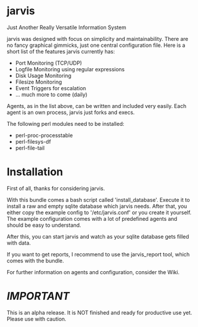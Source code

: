 jarvis
======

Just Another Really Versatile Information System

jarvis was designed with focus on simplicity and maintainability. There are no fancy graphical gimmicks,
just one central configuration file. Here is a short list of the features jarvis currently has:

* Port Monitoring (TCP/UDP)
* Logfile Monitoring using regular expressions
* Disk Usage Monitoring
* Filesize Monitoring
* Event Triggers for escalation
* ... much more to come (daily)

Agents, as in the list above, can be written and included very easily. Each agent is an own process,
jarvis just forks and execs.

The following perl modules need to be installed:

* perl-proc-processtable
* perl-filesys-df
* perl-file-tail

Installation
============

First of all, thanks for considering jarvis. 

With this bundle comes a bash script called 'install\_database'. Execute it to install
a raw and empty sqlite database which jarvis needs. After that, you either copy the example
config to '/etc/jarvis.conf' or you create it yourself. The example configuration comes with
a lot of predefined agents and should be easy to understand.

After this, you can start jarvis and watch as your sqlite database gets filled with data.

If you want to get reports, I recommend to use the jarvis\_report tool, which comes with the bundle. 

For further information on agents and configuration, consider the Wiki.

*IMPORTANT*
===========

This is an alpha release. It is NOT finished and ready for productive use yet. Please use with caution.
